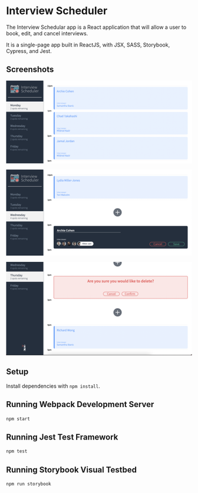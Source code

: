 # Interview Scheduler

The Interview Schedular app is a React application that will allow a user to book, edit, and cancel interviews. 

It is a single-page app built in ReactJS, with JSX, SASS, Storybook, Cypress, and Jest.

## Screenshots

!["A list of scheduled interviews"](https://github.com/WahabA110/scheduler/blob/master/docs/scheduled-interviews.png?raw=true)

!["A user creating an interview"](https://github.com/WahabA110/scheduler/blob/master/docs/create-interview.png?raw=true)

!["A user deleting a scheduled interview"](https://github.com/WahabA110/scheduler/blob/master/docs/delete-interview.png?raw=true)

## Setup

Install dependencies with `npm install`.

## Running Webpack Development Server

```sh
npm start
```

## Running Jest Test Framework

```sh
npm test
```

## Running Storybook Visual Testbed

```sh
npm run storybook
```
